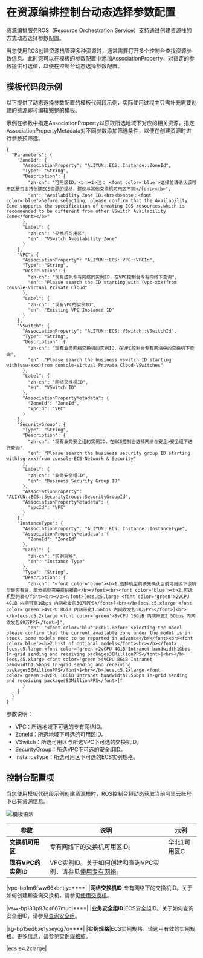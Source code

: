 # 在资源编排控制台动态选择参数配置

资源编排服务ROS（Resource Orchestration Service）支持通过创建资源栈的方式动态选择参数配置。

当您使用ROS创建资源栈管理多种资源时，通常需要打开多个控制台查找资源参数信息。此时您可以在模板的参数配置中添加AssociationProperty，对指定的参数提供可选值，以便在控制台动态选择参数配置。

## 模板代码段示例

以下提供了动态选择参数配置的模板代码段示例，实际使用过程中只需补充需要创建的资源即可编辑完整的模板。

示例在参数中指定AssociationProperty以获取所选地域下对应的相关资源，指定AssociationPropertyMetadata对不同参数添加筛选条件，以便在创建资源时进行参数预筛选。

```
{
  "Parameters": {
    "ZoneId": {
      "AssociationProperty": "ALIYUN::ECS::Instance::ZoneId",
      "Type": "String",
      "Description": {
        "zh-cn": "可用区ID。<br><b>注： <font color='blue'>选择前请确认该可用区是否支持创建ECS资源的规格，建议与其他交换机可用区不同</font></b>",
        "en": "Availability Zone ID.<br><b>note：<font color='blue'>before selecting, please confirm that the Availability Zone supports the specification of creating ECS resources,which is recommended to be different from other VSwitch Availability Zone</font></b>"
      },
      "Label": {
        "zh-cn": "交换机可用区",
        "en": "VSwitch Availability Zone"
      }
    },
    "VPC": {
      "AssociationProperty": "ALIYUN::ECS::VPC::VPCId",
      "Type": "String",
      "Description": {
        "zh-cn": "现有虚拟专有网络的实例ID，在VPC控制台专有网络下查询",
        "en": "Please search the ID starting with (vpc-xxx)from console-Virtual Private Cloud"
      },
      "Label": {
        "zh-cn": "现有VPC的实例ID",
        "en": "Existing VPC Instance ID"
      }
    },
    "VSwitch": {
      "AssociationProperty": "ALIYUN::ECS::VSwitch::VSwitchId",
      "Type": "String",
      "Description": {
        "zh-cn": "现有业务网络交换机的实例ID，在VPC控制台专有网络中的交换机下查询",
        "en": "Please search the business vswitch ID starting with(vsw-xxx)from console-Virtual Private Cloud-VSwitches"
      },
      "Label": {
        "zh-cn": "网络交换机ID",
        "en": "VSwitch ID"
      },
      "AssociationPropertyMetadata": {
        "ZoneId": "ZoneId",
        "VpcId": "VPC"
      }
    },
    "SecurityGroup": {
      "Type": "String",
      "Description": {
        "zh-cn": "现有业务安全组的实例ID，在ECS控制台选择网络与安全>安全组下进行查询",
        "en": "Please search the business security group ID starting with(sg-xxx)from console-ECS-Network & Security"
      },
      "Label": {
        "zh-cn": "业务安全组ID",
        "en": "Business Security Group ID"
      },
      "AssociationProperty": "ALIYUN::ECS::SecurityGroup::SecurityGroupId",
      "AssociationPropertyMetadata": {
        "VpcId": "VPC"
      }
    },
    "InstanceType": {
      "AssociationProperty": "ALIYUN::ECS::Instance::InstanceType",
      "AssociationPropertyMetadata": {
        "ZoneId": "ZoneId"
      },
      "Label": {
        "zh-cn": "实例规格",
        "en": "Instance Type"
      },
      "Type": "String",
      "Description": {
        "zh-cn": "<font color='blue'><b>1.选择机型前请先确认当前可用区下该机型是否有货，部分机型需要提前报备</b></font><br><font color='blue'><b>2.可选机型列表</font><br></b></font>[ecs.c5.large <font color='green'>2vCPU 4GiB 内网带宽1Gbps 内网收发包30万PPS</font>]<br></b>[ecs.c5.xlarge <font color='green'>4vCPU 8GiB 内网带宽1.5Gbps 内网收发包50万PPS</font>]<br></b>[ecs.c5.2xlarge <font color='green'>8vCPU 16GiB 内网带宽2.5Gbps 内网收发包80万PPS</font>]",
        "en": "<font color='blue'><b>1.Before selecting the model please confirm that the current available zone under the model is in stock, some models need to be reported in advance</b></font><br><font color='blue'><b>2.List of optional models</font><br></b></font>[ecs.c5.large <font color='green'>2vCPU 4GiB Intranet bandwidth1Gbps In-grid sending and receiving packages30MillionPPS</font>]<br></b>[ecs.c5.xlarge <font color='green'>4vCPU 8GiB Intranet bandwidth1.5Gbps In-grid sending and receiving packages50MillionPPS</font>]<br></b>[ecs.c5.2xlarge <font color='green'>8vCPU 16GiB Intranet bandwidth2.5Gbps In-grid sending and receiving packages80MillionPPS</font>]"
      }
    }
  }
}
```

参数说明：

-   VPC：所选地域下可选的专有网络ID。
-   ZoneId：所选地域下可选的可用区ID。
-   VSwitch：所选可用区与所选VPC下可选的交换机ID。
-   SecurityGroup：所选VPC下可选的安全组ID。
-   InstanceType：所选可用区下可选的ECS实例规格。

## 控制台配置项

当您使用模板代码段示例创建资源栈时，ROS控制台将动态获取当前阿里云账号下已有资源信息。

![模板语法](https://static-aliyun-doc.oss-accelerate.aliyuncs.com/assets/img/zh-CN/3586540261/p271727.png)

|参数|说明|示例|
|--|--|--|
|**交换机可用区**|专有网络下的交换机可用区ID。|华北1可用区C|
|**现有VPC的实例ID**|VPC实例ID。关于如何创建和查询VPC实例，请参见[使用专有网络](/intl.zh-CN/专有网络和交换机/使用专有网络.md)。

|vpc-bp1m6fww66xbntjyc\*\*\*\*|
|**网络交换机ID**|专有网络下的交换机ID。关于如何创建和查询交换机，请参见[使用交换机](/intl.zh-CN/专有网络和交换机/使用交换机.md)。

|vsw-bp183p93qs667muql\*\*\*\*|
|**业务安全组ID**|ECS安全组ID。关于如何查询安全组ID，请参见[查询安全组](/intl.zh-CN/安全/安全组/管理安全组/查询安全组.md)。

|sg-bp15ed6xe1yxeycg7o\*\*\*\*|
|**实例规格**|ECS实例规格。请选用有效的实例规格。更多信息，请参见[实例规格族](/intl.zh-CN/实例/实例规格族.md)。

|ecs.e4.2xlarge|

